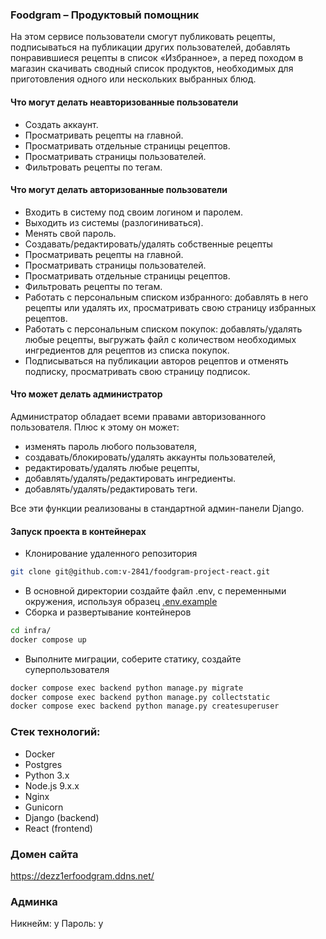 ### Foodgram – Продуктовый помощник
На этом сервисе пользователи смогут публиковать рецепты, подписываться 
на публикации других пользователей, добавлять понравившиеся рецепты в список
«Избранное», а перед походом в магазин скачивать сводный список 
продуктов, необходимых для приготовления одного или нескольких выбранных блюд.

#### Что могут делать неавторизованные пользователи
- Создать аккаунт.
- Просматривать рецепты на главной.
- Просматривать отдельные страницы рецептов.
- Просматривать страницы пользователей.
- Фильтровать рецепты по тегам.
#### Что могут делать авторизованные пользователи
- Входить в систему под своим логином и паролем.
- Выходить из системы (разлогиниваться).
- Менять свой пароль.
- Создавать/редактировать/удалять собственные рецепты
- Просматривать рецепты на главной.
- Просматривать страницы пользователей.
- Просматривать отдельные страницы рецептов.
- Фильтровать рецепты по тегам.
- Работать с персональным списком избранного: добавлять в него рецепты или удалять их, просматривать свою страницу избранных рецептов.
- Работать с персональным списком покупок: добавлять/удалять любые рецепты, выгружать файл с количеством необходимых ингредиентов для рецептов из списка покупок.
- Подписываться на публикации авторов рецептов и отменять подписку, просматривать свою страницу подписок.
#### Что может делать администратор
Администратор обладает всеми правами авторизованного пользователя.
Плюс к этому он может:
- изменять пароль любого пользователя,
- создавать/блокировать/удалять аккаунты пользователей,
- редактировать/удалять любые рецепты,
- добавлять/удалять/редактировать ингредиенты.
- добавлять/удалять/редактировать теги.

Все эти функции реализованы в стандартной админ-панели Django.

#### Запуск проекта в контейнерах

- Клонирование удаленного репозитория
```bash
git clone git@github.com:v-2841/foodgram-project-react.git
```
- В основной директории создайте файл .env, с переменными окружения, используя образец [.env.example](/.env.example)
- Сборка и развертывание контейнеров
```bash
cd infra/
docker compose up
```
- Выполните миграции, соберите статику, создайте суперпользователя
```bash
docker compose exec backend python manage.py migrate
docker compose exec backend python manage.py collectstatic
docker compose exec backend python manage.py createsuperuser
```

### Стек технологий:
- Docker
- Postgres
- Python 3.x
- Node.js 9.x.x
- Nginx
- Gunicorn
- Django (backend)
- React (frontend)

### Домен сайта
https://dezz1erfoodgram.ddns.net/

### Админка 
Никнейм: y
Пароль: y